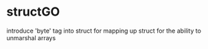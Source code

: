 # structGO
introduce 'byte' tag into struct for mapping up struct for the ability to unmarshal arrays 
